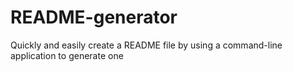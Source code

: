 # README-generator
Quickly and easily create a README file by using a command-line application to generate one

